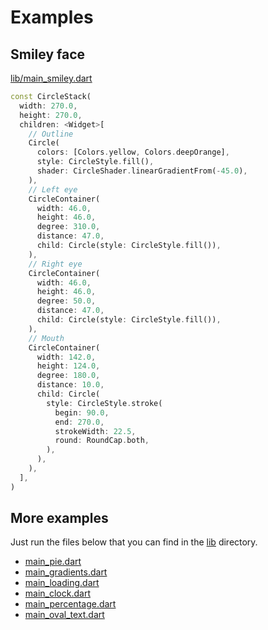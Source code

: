 # Examples

## Smiley face

[lib/main_smiley.dart](lib/main_smiley.dart)

```dart
const CircleStack(
  width: 270.0,
  height: 270.0,
  children: <Widget>[
    // Outline
    Circle(
      colors: [Colors.yellow, Colors.deepOrange],
      style: CircleStyle.fill(),
      shader: CircleShader.linearGradientFrom(-45.0),
    ),
    // Left eye
    CircleContainer(
      width: 46.0,
      height: 46.0,
      degree: 310.0,
      distance: 47.0,
      child: Circle(style: CircleStyle.fill()),
    ),
    // Right eye
    CircleContainer(
      width: 46.0,
      height: 46.0,
      degree: 50.0,
      distance: 47.0,
      child: Circle(style: CircleStyle.fill()),
    ),
    // Mouth
    CircleContainer(
      width: 142.0,
      height: 124.0,
      degree: 180.0,
      distance: 10.0,
      child: Circle(
        style: CircleStyle.stroke(
          begin: 90.0,
          end: 270.0,
          strokeWidth: 22.5,
          round: RoundCap.both,
        ),
      ),
    ),
  ],
)
```

## More examples

Just run the files below that you can find in the [lib](lib) directory.

- [main_pie.dart](lib/main_pie.dart)
- [main_gradients.dart](lib/main_gradients.dart)
- [main_loading.dart](lib/main_loading.dart)
- [main_clock.dart](lib/main_clock.dart)
- [main_percentage.dart](lib/main_pie.dart)
- [main_oval_text.dart](lib/main_oval_text.dart)
